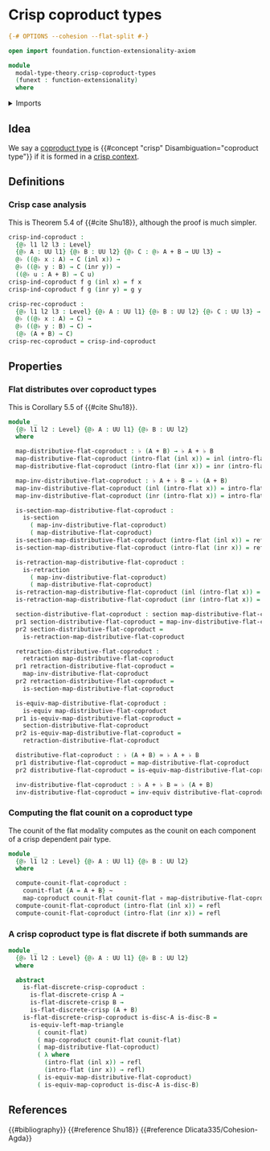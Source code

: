 # Crisp coproduct types

```agda
{-# OPTIONS --cohesion --flat-split #-}

open import foundation.function-extensionality-axiom

module
  modal-type-theory.crisp-coproduct-types
  (funext : function-extensionality)
  where
```

<details><summary>Imports</summary>

```agda
open import foundation.coproduct-types funext
open import foundation.dependent-pair-types
open import foundation.equivalences funext
open import foundation.function-types funext
open import foundation.functoriality-coproduct-types funext
open import foundation.homotopies funext
open import foundation.identity-types funext
open import foundation.retractions funext
open import foundation.sections funext
open import foundation.universe-levels

open import modal-type-theory.flat-discrete-crisp-types funext
open import modal-type-theory.flat-modality funext
```

</details>

## Idea

We say a [coproduct type](foundation-core.coproduct-types.md) is
{{#concept "crisp" Disambiguation="coproduct type"}} if it is formed in a
[crisp context](modal-type-theory.crisp-types.md).

## Definitions

### Crisp case analysis

This is Theorem 5.4 of {{#cite Shu18}}, although the proof is much simpler.

```agda
crisp-ind-coproduct :
  {@♭ l1 l2 l3 : Level}
  {@♭ A : UU l1} {@♭ B : UU l2} {@♭ C : @♭ A + B → UU l3} →
  @♭ ((@♭ x : A) → C (inl x)) →
  @♭ ((@♭ y : B) → C (inr y)) →
  ((@♭ u : A + B) → C u)
crisp-ind-coproduct f g (inl x) = f x
crisp-ind-coproduct f g (inr y) = g y

crisp-rec-coproduct :
  {@♭ l1 l2 l3 : Level} {@♭ A : UU l1} {@♭ B : UU l2} {@♭ C : UU l3} →
  @♭ ((@♭ x : A) → C) →
  @♭ ((@♭ y : B) → C) →
  (@♭ (A + B) → C)
crisp-rec-coproduct = crisp-ind-coproduct
```

## Properties

### Flat distributes over coproduct types

This is Corollary 5.5 of {{#cite Shu18}}.

```agda
module _
  {@♭ l1 l2 : Level} {@♭ A : UU l1} {@♭ B : UU l2}
  where

  map-distributive-flat-coproduct : ♭ (A + B) → ♭ A + ♭ B
  map-distributive-flat-coproduct (intro-flat (inl x)) = inl (intro-flat x)
  map-distributive-flat-coproduct (intro-flat (inr x)) = inr (intro-flat x)

  map-inv-distributive-flat-coproduct : ♭ A + ♭ B → ♭ (A + B)
  map-inv-distributive-flat-coproduct (inl (intro-flat x)) = intro-flat (inl x)
  map-inv-distributive-flat-coproduct (inr (intro-flat x)) = intro-flat (inr x)

  is-section-map-distributive-flat-coproduct :
    is-section
      ( map-inv-distributive-flat-coproduct)
      ( map-distributive-flat-coproduct)
  is-section-map-distributive-flat-coproduct (intro-flat (inl x)) = refl
  is-section-map-distributive-flat-coproduct (intro-flat (inr x)) = refl

  is-retraction-map-distributive-flat-coproduct :
    is-retraction
      ( map-inv-distributive-flat-coproduct)
      ( map-distributive-flat-coproduct)
  is-retraction-map-distributive-flat-coproduct (inl (intro-flat x)) = refl
  is-retraction-map-distributive-flat-coproduct (inr (intro-flat x)) = refl

  section-distributive-flat-coproduct : section map-distributive-flat-coproduct
  pr1 section-distributive-flat-coproduct = map-inv-distributive-flat-coproduct
  pr2 section-distributive-flat-coproduct =
    is-retraction-map-distributive-flat-coproduct

  retraction-distributive-flat-coproduct :
    retraction map-distributive-flat-coproduct
  pr1 retraction-distributive-flat-coproduct =
    map-inv-distributive-flat-coproduct
  pr2 retraction-distributive-flat-coproduct =
    is-section-map-distributive-flat-coproduct

  is-equiv-map-distributive-flat-coproduct :
    is-equiv map-distributive-flat-coproduct
  pr1 is-equiv-map-distributive-flat-coproduct =
    section-distributive-flat-coproduct
  pr2 is-equiv-map-distributive-flat-coproduct =
    retraction-distributive-flat-coproduct

  distributive-flat-coproduct : ♭ (A + B) ≃ ♭ A + ♭ B
  pr1 distributive-flat-coproduct = map-distributive-flat-coproduct
  pr2 distributive-flat-coproduct = is-equiv-map-distributive-flat-coproduct

  inv-distributive-flat-coproduct : ♭ A + ♭ B ≃ ♭ (A + B)
  inv-distributive-flat-coproduct = inv-equiv distributive-flat-coproduct
```

### Computing the flat counit on a coproduct type

The counit of the flat modality computes as the counit on each component of a
crisp dependent pair type.

```agda
module _
  {@♭ l1 l2 : Level} {@♭ A : UU l1} {@♭ B : UU l2}
  where

  compute-counit-flat-coproduct :
    counit-flat {A = A + B} ~
    map-coproduct counit-flat counit-flat ∘ map-distributive-flat-coproduct
  compute-counit-flat-coproduct (intro-flat (inl x)) = refl
  compute-counit-flat-coproduct (intro-flat (inr x)) = refl
```

### A crisp coproduct type is flat discrete if both summands are

```agda
module _
  {@♭ l1 l2 : Level} {@♭ A : UU l1} {@♭ B : UU l2}
  where

  abstract
    is-flat-discrete-crisp-coproduct :
      is-flat-discrete-crisp A →
      is-flat-discrete-crisp B →
      is-flat-discrete-crisp (A + B)
    is-flat-discrete-crisp-coproduct is-disc-A is-disc-B =
      is-equiv-left-map-triangle
        ( counit-flat)
        ( map-coproduct counit-flat counit-flat)
        ( map-distributive-flat-coproduct)
        ( λ where
          (intro-flat (inl x)) → refl
          (intro-flat (inr x)) → refl)
        ( is-equiv-map-distributive-flat-coproduct)
        ( is-equiv-map-coproduct is-disc-A is-disc-B)
```

## References

{{#bibliography}} {{#reference Shu18}} {{#reference Dlicata335/Cohesion-Agda}}
